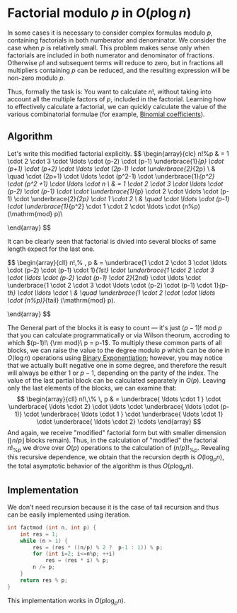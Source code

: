<!--?title Factorial modulo P -->
# Factorial modulo $p$ in $O(p \log n)$
In some cases it is necessary to consider complex formulas modulo $p$, containing factorials in both numberator and denominator. We consider the case when $p$ is relatively small. This problem makes sense only when factorials are included in both numerator and denominator of fractions. Otherwise $p!$ and subsequent terms will reduce to zero, but in fractions all multipliers containing $p$ can be reduced, and the resulting expression will be non-zero modulo $p$.

Thus, formally the task is: You want to calculate $n!%p$, without taking into account all the multiple factors of $p$, included in the factorial. Learning how to effectively calculate a factorial, we can quickly calculate the value of the various combinatorial formulae (for example, [Binomial coefficients](https://cp-algorithms.com/combinatorics/binomial-coefficients.html)).

## Algorithm
Let's write this modified factorial explicitly.
$$
\begin{array}{clc}
n!\%p & = 1 \cdot 2 \cdot 3 \cdot \ldots \cdot (p-2) \cdot (p-1) \underbrace{1}_{p} \cdot (p+1) \cdot (p+2) \cdot \ldots \cdot (2p-1) \cdot \underbrace{2}_{2p} \\ & \quad \cdot (2p+1) \cdot \ldots \cdot (p^2-1) \cdot \underbrace{1}_{p^2} \cdot (p^2 +1) \cdot \ldots \cdot n \\
& = 1 \cdot 2 \cdot 3 \cdot \ldots \cdot (p-2) \cdot (p-1) \cdot \cdot \underbrace{1}_{p} \cdot 2 \cdot \ldots \cdot (p-1) \cdot \underbrace{2}_{2p} \cdot 1 \cdot 2 \\
& \quad \cdot \ldots \cdot (p-1) \cdot \underbrace{1}_{p^2}
\cdot 1 \cdot 2 \cdot \ldots \cdot (n\%p) (\mathrm{mod} p)\\

\end{array}
$$

It can be clearly seen that factorial is divied into several blocks of same length expect for the last one.

$$
\begin{array}{cll}
n!\,\% \, p & = \underbrace{1 \cdot 2 \cdot 3 \cdot \ldots \cdot (p-2) \cdot (p-1) \cdot 1}_{1st} \cdot \underbrace{1 \cdot 2 \cdot 3 \cdot \ldots \cdot (p-2) \cdot (p-1) \cdot 2}_{2nd} \cdot \ldots \cdot \underbrace{1 \cdot 2 \cdot 3 \cdot \ldots \cdot (p-2) \cdot (p-1) \cdot 1}_{p-th} \cdot \ldots \cdot \\
& \quad \underbrace{1 \cdot 2 \cdot \cdot \ldots \cdot (n\%p)}_{tail} (\mathrm{mod} p).

\end{array}
$$

The General part of the blocks it is easy to count — it's just $(p-1)!\ \mathrm{mod}\ p$ that you can calculate programmatically or via Wilson theorum, accroding to which $(p-1)!\ {\rm mod}\ p = p-1$. To multiply these common parts of all blocks, we can raise the value to the degree modulo $p$ which can be done in $O(\log n)$ operations using [Binary Exponentiation](https://cp-algorithms.com/algebra/binary-exp.html); however, you may notice that we actually built negative one in some degree, and therefore the result will always be either $1$ or $p-1$, depending on the parity of the index. The value of the last partial block can be calculated separately in $O(p)$. Leaving only the last elements of the blocks, we can examine that:
$$
\begin{array}{cll}
n!\,\% \, p & = \underbrace{ \ldots \cdot 1 } \cdot \underbrace{ \ldots \cdot 2} \cdot \ldots \cdot \underbrace{ \ldots \cdot (p-1)} \cdot \underbrace{ \ldots \cdot 1 } \cdot \underbrace{ \ldots \cdot 1} \cdot \underbrace{ \ldots \cdot 2} \cdots
\end{array}
$$
And again, we receive "modified" factorial form but with smaller dimension ($\lfloor n / p \rfloor$ blocks remain). Thus, in the calculation of "modified" the factorial $n!_{\%p}$ we drove over $O(p)$ operations to the calculation of $(n/p)!_{\%p}$. Revealing this recursive dependence, we obtain that the recursion depth is $O(\log_p n)$, the total asymptotic behavior of the algorithm is thus $O(p \log_p n)$.

## Implementation
We don't need recursion because it is the case of tail recursion and thus can be easily implemented using iteration.
```cpp
int factmod (int n, int p) {
	int res = 1;
	while (n > 1) {
		res = (res * ((n/p) % 2 ?  p-1 : 1)) % p;
		for (int i=2; i<=n%p; ++i)
			res = (res * i) % p;
		n /= p;
	}
	return res % p;
}
```

This implementation works in $O(p \log_p n)$.
